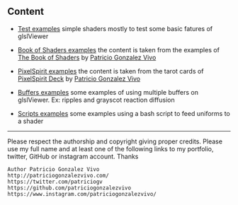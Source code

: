 ## Content

* [Test examples](https://github.com/patriciogonzalezvivo/glslViewer/tree/master/examples/2D/00_tests) simple shaders mostly to test some basic fatures of glslViewer

* [Book of Shaders examples](https://github.com/patriciogonzalezvivo/glslViewer/tree/master/examples/2D/01_thebookofshaders) the content is taken from the examples of [The Book of Shaders](https://github.com/patriciogonzalezvivo/thebookofshaders) by [Patricio Gonzalez Vivo](https://twitter.com/patriciogv)

* [PixelSpirit examples](https://github.com/patriciogonzalezvivo/glslViewer/tree/master/examples/2D/02_pixelspiritdeck) the content is taken from the tarot cards of [PixelSpirit Deck](http://pixelspiritdeck.com) by [Patricio Gonzalez Vivo](https://twitter.com/patriciogv)

* [Buffers examples](https://github.com/patriciogonzalezvivo/glslViewer/tree/master/examples/2D/03_buffers) some examples of using multiple buffers on glslViewer. Ex: ripples and grayscot reaction diffusion

* [Scripts examples](https://github.com/patriciogonzalezvivo/glslViewer/tree/master/examples/2D/04_scripts) some examples using a bash script to feed uniforms to a shader

------------

Please respect the authorship and copyright giving proper credits. Please use my full name and at least one of the following links to my portfolio, twitter, GitHub or instagram account. Thanks

```
Author Patricio Gonzalez Vivo
http://patriciogonzalezvivo.com/
https://twitter.com/patriciogv
https://github.com/patriciogonzalezvivo
https://www.instagram.com/patriciogonzalezvivo/
```